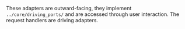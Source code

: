 These adapters are outward-facing, they implement `../core/driving_ports/` and are accessed through user interaction.
The request handlers are driving adapters.
